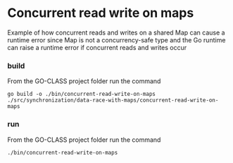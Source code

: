 # Concurrent read write on maps

Example of how concurrent reads and writes on a shared Map can cause a runtime error since Map is not a concurrency-safe type and the Go runtime can raise a runtime error if concurrent reads and writes occur

### build

From the GO-CLASS project folder run the command

`go build -o ./bin/concurrent-read-write-on-maps ./src/synchronization/data-race-with-maps/concurrent-read-write-on-maps`

### run

From the GO-CLASS project folder run the command

`./bin/concurrent-read-write-on-maps`
